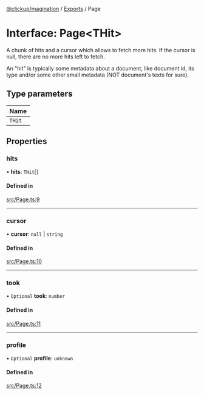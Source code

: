 [@clickup/magination](../README.md) / [Exports](../modules.md) / Page

# Interface: Page\<THit\>

A chunk of hits and a cursor which allows to fetch more hits. If the cursor
is null, there are no more hits left to fetch.

An "hit" is typically some metadata about a document, like document id, its
type and/or some other small metadata (NOT document's texts for sure).

## Type parameters

| Name |
| :------ |
| `THit` |

## Properties

### hits

• **hits**: `THit`[]

#### Defined in

[src/Page.ts:9](https://github.com/clickup/magination/blob/master/src/Page.ts#L9)

___

### cursor

• **cursor**: ``null`` \| `string`

#### Defined in

[src/Page.ts:10](https://github.com/clickup/magination/blob/master/src/Page.ts#L10)

___

### took

• `Optional` **took**: `number`

#### Defined in

[src/Page.ts:11](https://github.com/clickup/magination/blob/master/src/Page.ts#L11)

___

### profile

• `Optional` **profile**: `unknown`

#### Defined in

[src/Page.ts:12](https://github.com/clickup/magination/blob/master/src/Page.ts#L12)
